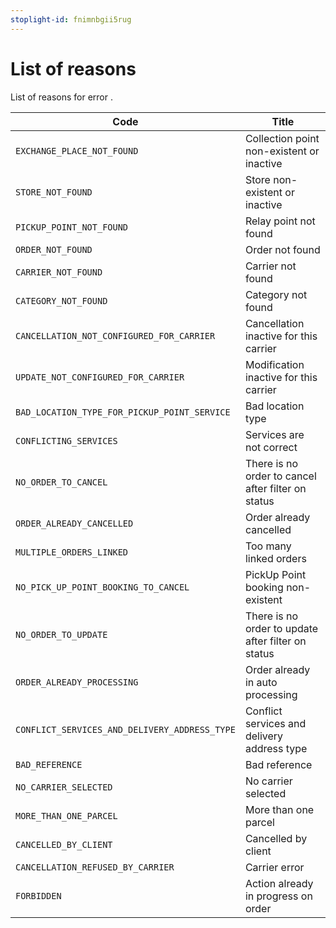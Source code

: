 ```yaml
---
stoplight-id: fnimnbgii5rug
---
```


# List of reasons

List of reasons for error . 

Code | Title
---------|----------
  `EXCHANGE_PLACE_NOT_FOUND`| Collection point non-existent or inactive
  `STORE_NOT_FOUND`| Store non-existent or inactive
  `PICKUP_POINT_NOT_FOUND`| Relay point not found
  `ORDER_NOT_FOUND`| Order not found
  `CARRIER_NOT_FOUND`| Carrier not found
  `CATEGORY_NOT_FOUND`| Category not found
  `CANCELLATION_NOT_CONFIGURED_FOR_CARRIER`| Cancellation inactive for this carrier
  `UPDATE_NOT_CONFIGURED_FOR_CARRIER`| Modification inactive for this carrier
  `BAD_LOCATION_TYPE_FOR_PICKUP_POINT_SERVICE`| Bad location type
  `CONFLICTING_SERVICES`| Services are not correct 
  `NO_ORDER_TO_CANCEL`| There is no order to cancel after filter on status
  `ORDER_ALREADY_CANCELLED`| Order already cancelled
  `MULTIPLE_ORDERS_LINKED`| Too many linked orders
  `NO_PICK_UP_POINT_BOOKING_TO_CANCEL`| PickUp Point booking non-existent
  `NO_ORDER_TO_UPDATE`| There is no order to update after filter on status
  `ORDER_ALREADY_PROCESSING`| Order already in auto processing
  `CONFLICT_SERVICES_AND_DELIVERY_ADDRESS_TYPE`| Conflict services and delivery address type  
  `BAD_REFERENCE`| Bad reference
  `NO_CARRIER_SELECTED`| No carrier selected
  `MORE_THAN_ONE_PARCEL`| More than one parcel 
  `CANCELLED_BY_CLIENT`| Cancelled by client
  `CANCELLATION_REFUSED_BY_CARRIER`| Carrier error
  `FORBIDDEN`| Action already in progress on order


